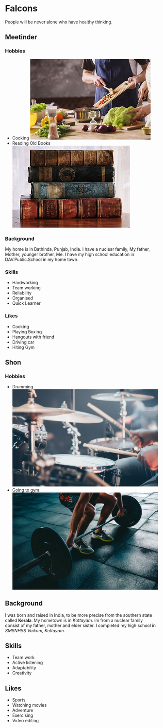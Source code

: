 # Falcons
 People will be never alone who have healthy thinking.


 ## Meetinder
 ### Hobbies 
  - Cooking
       ![cooking](images/cooking.jpg)
  - Reading Old Books
       ![books](images/books.jpg)
 ### Background
 My home is in Bathinda, Punjab, India.
 I have a nuclear family, My father, Mother, younger brother, Me.
 I have my high school education in DAV.Public.School in my home town.
 ### Skills
 - Hardworking
 - Team working
 - Reliability
 - Organised
 - Quick Learner
 ### Likes
 - Cooking
 - Playing Boxing
 - Hangouts with friend
 - Driving car
 - Hiting Gym



## Shon
### Hobbies
 - Drumming
    ![drumming](images/drumming.jpg)
 - Going to gym
     ![gym](images/gym.jpg)
 ## Background
 I was born and raised in India, to be more precise from the southern state called **Kerala**. My hometown is in *Kottayam*. Im from a nuclear family consist of my father, mother and elder sister. I completed my high school in *SMSNHSS Vaikom, Kottayam.*
## Skills
 - Team work
 - Active listening
 - Adaptability
 - Creativity
 ## Likes
 - Sports
 - Watching movies
 - Adventure
 - Exercising
 - Video editing

 


